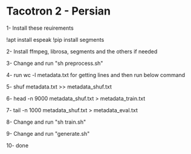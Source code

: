 # Tacotron 2 - Persian

1- Install these reuirements

!apt install espeak
!pip install segments


2- Install ffmpeg, librosa, segments and the others if needed

3- Change and run "sh preprocess.sh"

4- run wc -l metadata.txt for getting lines and then run below command

5- shuf metadata.txt >> metadata_shuf.txt

6- head -n 9000 metadata_shuf.txt > metadata_train.txt

7- tail -n 1000 metadata_shuf.txt > metadata_eval.txt

8- Change and run "sh train.sh"

9- Change and run "generate.sh"

10- done
